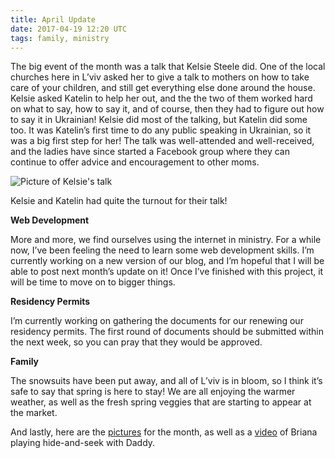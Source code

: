 ```yaml
---
title: April Update
date: 2017-04-19 12:20 UTC
tags: family, ministry
---
```


The big event of the month was a talk that Kelsie Steele did. One of the local churches here in L’viv asked her to give a talk to mothers on how to take care of your children, and still get everything else done around the house. Kelsie asked Katelin to help her out, and the the two of them worked hard on what to say, how to say it, and of course, then they had to figure out how to say it in Ukrainian! Kelsie did most of the talking, but Katelin did some too. It was Katelin’s first time to do any public speaking in Ukrainian, so it was a big first step for her! The talk was well-attended and well-received, and the ladies have since started a Facebook group where they can continue to offer advice and encouragement to other moms.

![Picture of Kelsie's talk](images/class.jpg)

Kelsie and Katelin had quite the turnout for their talk!

**Web Development**

More and more, we find ourselves using the internet in ministry. For a while now, I’ve been feeling the need to learn some web development skills. I’m currently working on a new version of our blog, and I’m hopeful that I will be able to post next month’s update on it! Once I’ve finished with this project, it will be time to move on to bigger things.

**Residency Permits**

I’m currently working on gathering the documents for our renewing our residency permits. The first round of documents should be submitted within the next week, so you can pray that they would be approved.

**Family**

The snowsuits have been put away, and all of L’viv is in bloom, so I think it’s safe to say that spring is here to stay! We are all enjoying the warmer weather, as well as the fresh spring veggies that are starting to appear at the market.

And lastly, here are the [pictures](https://www.facebook.com/media/set/?set=a.10155223931484600.1073741888.609714599&type=1&l=99638ec57c) for the month, as well as a [video](https://youtu.be/Sk5RlYVXBBs) of Briana playing hide-and-seek with Daddy.
